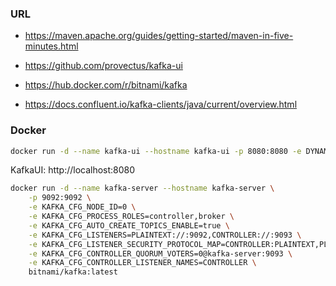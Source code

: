 
### URL
* https://maven.apache.org/guides/getting-started/maven-in-five-minutes.html
* https://github.com/provectus/kafka-ui
* https://hub.docker.com/r/bitnami/kafka

* https://docs.confluent.io/kafka-clients/java/current/overview.html

### Docker

```bash
docker run -d --name kafka-ui --hostname kafka-ui -p 8080:8080 -e DYNAMIC_CONFIG_ENABLED=true provectuslabs/kafka-ui
```
KafkaUI: http://localhost:8080


```bash
docker run -d --name kafka-server --hostname kafka-server \
    -p 9092:9092 \
    -e KAFKA_CFG_NODE_ID=0 \
    -e KAFKA_CFG_PROCESS_ROLES=controller,broker \
    -e KAFKA_CFG_AUTO_CREATE_TOPICS_ENABLE=true \
    -e KAFKA_CFG_LISTENERS=PLAINTEXT://:9092,CONTROLLER://:9093 \
    -e KAFKA_CFG_LISTENER_SECURITY_PROTOCOL_MAP=CONTROLLER:PLAINTEXT,PLAINTEXT:PLAINTEXT \
    -e KAFKA_CFG_CONTROLLER_QUORUM_VOTERS=0@kafka-server:9093 \
    -e KAFKA_CFG_CONTROLLER_LISTENER_NAMES=CONTROLLER \
    bitnami/kafka:latest
```

